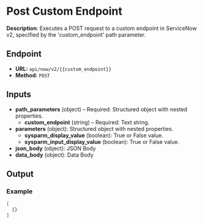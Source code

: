 # Post Custom Endpoint

**Description**: Executes a POST request to a custom endpoint in ServiceNow v2, specified by the 'custom_endpoint' path parameter.

## Endpoint

- **URL:** `api/now/v2/{{custom_endpoint}}`
- **Method:** `POST`
## Inputs

- **path_parameters** (object) – Required: Structured object with nested properties.
  - **custom_endpoint** (string) – Required: Text string.
- **parameters** (object): Structured object with nested properties.
  - **sysparm_display_value** (boolean): True or False value.
  - **sysparm_input_display_value** (boolean): True or False value.
- **json_body** (object): JSON Body
- **data_body** (object): Data Body
## Output

### Example

```json
[
  {}
]
```